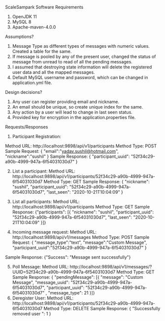 ScaleSampark
Software Requirements
1.	OpenJDK 11
2.	MySQL 8
3.	Apache-maven-4.0.0


Assumptions?


1.	Message Type as different types of messages with numeric values. Created a table for the same.
2.	If message is pooled by any of the present user, changed the status of message from unread to read of all the pending messages.
3.	I assumed that destroying state information will delete the registered user data and all the mapped messages.
4.	Default MySQL username and password, which can be changed in application.yml file.


Design decisions?
1.	Any user can register providing email and nickname.
2.	An email should be unique, so create unique index for the same.
3.	Any action by a user will lead to change in last seen status.
4.	Provided key for encryption in the application.properties file.

Requests/Responses
1.	Participant Registration: 

Method URL: http://localhost:9898/api/v1/participants
Method Type: POST
Sample Request: 
{
"email":"yadav.sushil@hotmail.com",
"nickname":"sushil"
}
Sample Response: 
     {
      "participant_uuid": "52f34c29-a90b-4999-947a-6f54031030d7"
     }


2.	List a participant:
Method URL: http://localhost:9898/api/v1/participants/52f34c29-a90b-4999-947a-6f54031030d7
Method Type: GET
Sample Response: 
{
            "nickname": "sushil",
            "participant_uuid": "52f34c29-a90b-4999-947a-6f54031030d7",
            "last_seen": "2020-10-21T10:04:09"
}

3.	List all participants:
Method URL: http://localhost:9898/api/v1/participants
Method Type: GET
Sample Response: 
{"participants": [{
            "nickname": "sushil",
            "participant_uuid": "52f34c29-a90b-4999-947a-6f54031030d7",
            "last_seen": "2020-10-21T10:04:09"
}]}

4.	Incoming message request:
Method URL: http://localhost:9898/api/v1/messages
Method Type: POST
Sample Request: 
{
"message_type":"text",
"message":"Custom Message",
"participant_uuid":"52f34c29-a90b-4999-947a-6f54031030d7"
}

Sample Response:
{"Success": "Message sent successfully"}

5.	Poll Message:
Method URL: http://localhost:9898/api/v1/messages/?UUID=52f34c29-a90b-4999-947a-6f54031030d7
Method Type: GET
Sample Response:
{
"pendingMessage": [{
            "message": "Custom Message",
 "message_uuid": "52f34c29-a90b-4999-947a-6f54031030d7",
 "participant_uuid": "52f34c29-a90b-4999-947a-6f54031030d7"
,
            "message_type": 21
           }]}
6.	Deregister User:
Method URL: http://localhost:9898/api/v1/participants/52f34c29-a90b-4999-947a-6f54031030d7
Method Type: DELETE
Sample Response:
{
    		"Successfully removed user ": 1
           }
